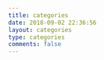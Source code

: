 ```yaml
---
title: categories
date: 2018-09-02 22:36:56
layout: categories
type: categories
comments: false
---
```

